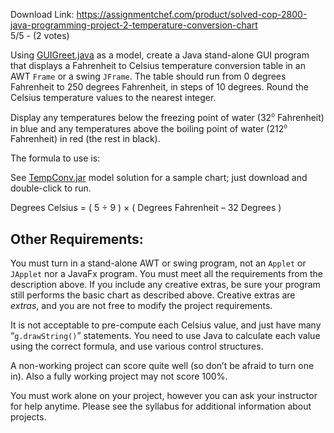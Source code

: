 Download Link: https://assignmentchef.com/product/solved-cop-2800-java-programming-project-2-temperature-conversion-chart
<br>
5/5 - (2 votes)

Using <a href="https://wpollock.com/lister.php?file=Java/GUIGreet.java&amp;nodir&amp;dl&amp;linenums">GUIGreet.java</a> as a model, create a Java stand-alone <abbr>GUI</abbr> program that displays a Fahrenheit to Celsius temperature conversion table in an <abbr>AWT</abbr> <code>Frame</code> or a swing <code>JFrame</code>.  The table should run from 0 degrees Fahrenheit to 250 degrees Fahrenheit, in steps of 10 degrees.  Round the Celsius temperature values to the nearest integer.

Display any temperatures below the freezing point of water (32<sup><small>o</small></sup> Fahrenheit) in blue and any temperatures above the boiling point of water (212<sup><small>o</small></sup> Fahrenheit) in red (the rest in black).

The formula to use is:

See <a href="https://wpollock.com/Java/TempConv/TempConv.jar">TempConv.jar</a> model solution for a sample chart; just download and double-click to run.

Degrees Celsius = ( 5 ÷ 9 ) × ( Degrees Fahrenheit – 32 Degrees )

<h2>Other Requirements:</h2>

You must turn in a stand-alone <abbr>AWT</abbr> or swing program, not an <code>Applet</code> or <code>JApplet</code> nor a JavaFx program.  You must meet all the requirements from the description above.  If you include any creative extras, be sure your program still performs the basic chart as described above.  Creative extras are <em>extras</em>, and you are not free to modify the project requirements.

It is <span class="highlight">not acceptable</span> to pre-compute each Celsius value, and just have many “<code>g.drawString()</code>” statements.  You need to use Java to calculate each value using the correct formula, and use various control structures.

A non-working project can score quite well (so don’t be afraid to turn one in).  Also a fully working project may not score 100%.

You must work alone on your project, however you can ask your instructor for help anytime.  Please see the syllabus for additional information about projects.
